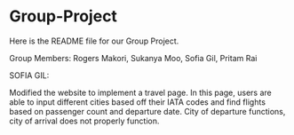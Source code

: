 # Group-Project

Here is the README file for our Group Project.

Group Members: Rogers Makori, Sukanya Moo, Sofia Gil, Pritam Rai

SOFIA GIL:

Modified the website to implement a travel page. In this page, users are able to input different cities based off their IATA codes and find flights based on passenger count and departure date. City of departure functions, city of arrival does not properly function.
